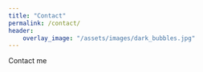 ```yaml
---
title: "Contact"
permalink: /contact/
header:
    overlay_image: "/assets/images/dark_bubbles.jpg"
---
```


Contact me
